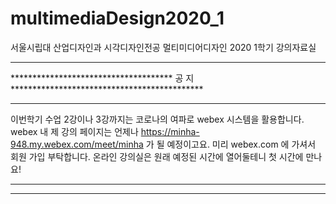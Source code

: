 # multimediaDesign2020_1
서울시립대 산업디자인과 시각디자인전공 멀티미디어디자인 2020 1학기 강의자료실

****************************************************************************************
************************************* 공 지 ********************************************
****************************************************************************************
이번학기 수업 2강이나 3강까지는 코로나의 여파로 webex 시스템을 활용합니다.
webex 내 제 강의 페이지는 언제나 https://minha-948.my.webex.com/meet/minha 가 될 예정이고요.
미리 webex.com 에 가셔서 회원 가입 부탁합니다.
온라인 강의실은 원래 예정된 시간에 열어둘테니 첫 시간에 만나요!
****************************************************************************************
****************************************************************************************
